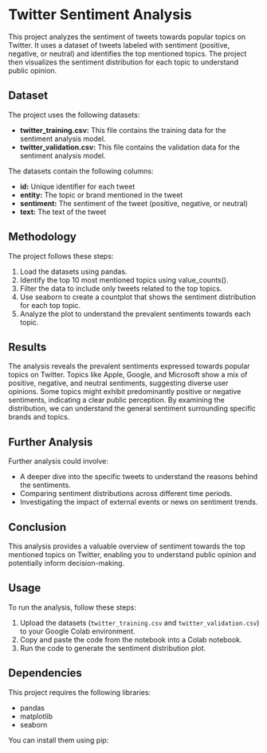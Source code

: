 # Twitter Sentiment Analysis

This project analyzes the sentiment of tweets towards popular topics on Twitter. It uses a dataset of tweets labeled with sentiment (positive, negative, or neutral) and identifies the top mentioned topics. The project then visualizes the sentiment distribution for each topic to understand public opinion.

## Dataset

The project uses the following datasets:

* **twitter_training.csv:** This file contains the training data for the sentiment analysis model.
* **twitter_validation.csv:** This file contains the validation data for the sentiment analysis model.

The datasets contain the following columns:

* **id:** Unique identifier for each tweet
* **entity:** The topic or brand mentioned in the tweet
* **sentiment:** The sentiment of the tweet (positive, negative, or neutral)
* **text:** The text of the tweet

## Methodology

The project follows these steps:

1. Load the datasets using pandas.
2. Identify the top 10 most mentioned topics using value_counts().
3. Filter the data to include only tweets related to the top topics.
4. Use seaborn to create a countplot that shows the sentiment distribution for each top topic.
5. Analyze the plot to understand the prevalent sentiments towards each topic.

## Results

The analysis reveals the prevalent sentiments expressed towards popular topics on Twitter. Topics like Apple, Google, and Microsoft show a mix of positive, negative, and neutral sentiments, suggesting diverse user opinions. Some topics might exhibit predominantly positive or negative sentiments, indicating a clear public perception. By examining the distribution, we can understand the general sentiment surrounding specific brands and topics.

## Further Analysis

Further analysis could involve:

* A deeper dive into the specific tweets to understand the reasons behind the sentiments.
* Comparing sentiment distributions across different time periods.
* Investigating the impact of external events or news on sentiment trends.

## Conclusion

This analysis provides a valuable overview of sentiment towards the top mentioned topics on Twitter, enabling you to understand public opinion and potentially inform decision-making.

## Usage

To run the analysis, follow these steps:

1. Upload the datasets (`twitter_training.csv` and `twitter_validation.csv`) to your Google Colab environment.
2. Copy and paste the code from the notebook into a Colab notebook.
3. Run the code to generate the sentiment distribution plot.

## Dependencies

This project requires the following libraries:

* pandas
* matplotlib
* seaborn

You can install them using pip:

